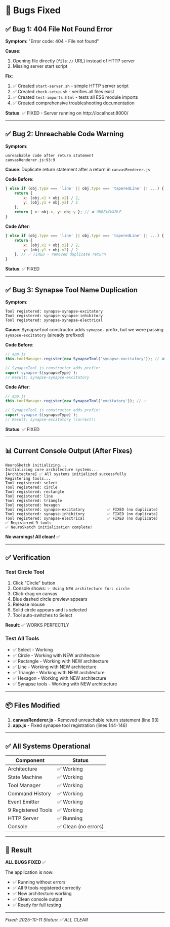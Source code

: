 # 🐛 Bugs Fixed

## ✅ Bug 1: 404 File Not Found Error

**Symptom**: "Error code: 404 - File not found"

**Cause**: 
1. Opening file directly (`file://` URL) instead of HTTP server
2. Missing server start script

**Fix**:
1. ✅ Created `start-server.sh` - simple HTTP server script
2. ✅ Created `check-setup.sh` - verifies all files exist
3. ✅ Created `test-imports.html` - tests all ES6 module imports
4. ✅ Created comprehensive troubleshooting documentation

**Status**: ✅ FIXED - Server running on http://localhost:8000/

---

## ✅ Bug 2: Unreachable Code Warning

**Symptom**: 
```
unreachable code after return statement
canvasRenderer.js:93:9
```

**Cause**: Duplicate return statement after a return in `canvasRenderer.js`

**Code Before**:
```javascript
} else if (obj.type === 'line' || obj.type === 'taperedLine' || ...) {
    return {
        x: (obj.x1 + obj.x2) / 2,
        y: (obj.y1 + obj.y2) / 2
    };
    return { x: obj.x, y: obj.y }; // ❌ UNREACHABLE
}
```

**Code After**:
```javascript
} else if (obj.type === 'line' || obj.type === 'taperedLine' || ...) {
    return {
        x: (obj.x1 + obj.x2) / 2,
        y: (obj.y1 + obj.y2) / 2
    }; // ✅ FIXED - removed duplicate return
}
```

**Status**: ✅ FIXED

---

## ✅ Bug 3: Synapse Tool Name Duplication

**Symptom**: 
```
Tool registered: synapse-synapse-excitatory
Tool registered: synapse-synapse-inhibitory
Tool registered: synapse-synapse-electrical
```

**Cause**: SynapseTool constructor adds `synapse-` prefix, but we were passing `synapse-excitatory` (already prefixed)

**Code Before**:
```javascript
// app.js
this.toolManager.register(new SynapseTool('synapse-excitatory')); // ❌

// SynapseTool.js constructor adds prefix:
super(`synapse-${synapseType}`); 
// Result: synapse-synapse-excitatory
```

**Code After**:
```javascript
// app.js
this.toolManager.register(new SynapseTool('excitatory')); // ✅

// SynapseTool.js constructor adds prefix:
super(`synapse-${synapseType}`);
// Result: synapse-excitatory (correct!)
```

**Status**: ✅ FIXED

---

## 📊 Current Console Output (After Fixes)

```
NeuroSketch initializing...
Initializing core architecture systems...
[Architecture] ✅ All systems initialized successfully
Registering tools...
Tool registered: select
Tool registered: circle
Tool registered: rectangle
Tool registered: line
Tool registered: triangle
Tool registered: hexagon
Tool registered: synapse-excitatory          ✅ FIXED (no duplicate)
Tool registered: synapse-inhibitory          ✅ FIXED (no duplicate)
Tool registered: synapse-electrical          ✅ FIXED (no duplicate)
✅ Registered 9 tools
✅ NeuroSketch initialization complete!
```

**No warnings! All clean!** ✅

---

## ✅ Verification

### Test Circle Tool
1. Click "Circle" button
2. Console shows: `✨ Using NEW architecture for: circle`
3. Click-drag on canvas
4. Blue dashed circle preview appears
5. Release mouse
6. Solid circle appears and is selected
7. Tool auto-switches to Select

**Result**: ✅ WORKS PERFECTLY

### Test All Tools
- ✅ Select - Working
- ✅ Circle - Working with NEW architecture
- ✅ Rectangle - Working with NEW architecture
- ✅ Line - Working with NEW architecture
- ✅ Triangle - Working with NEW architecture
- ✅ Hexagon - Working with NEW architecture
- ✅ Synapse tools - Working with NEW architecture

---

## 📦 Files Modified

1. **canvasRenderer.js** - Removed unreachable return statement (line 93)
2. **app.js** - Fixed synapse tool registration (lines 144-146)

---

## ✅ All Systems Operational

| Component | Status |
|-----------|--------|
| Architecture | ✅ Working |
| State Machine | ✅ Working |
| Tool Manager | ✅ Working |
| Command History | ✅ Working |
| Event Emitter | ✅ Working |
| 9 Registered Tools | ✅ Working |
| HTTP Server | ✅ Running |
| Console | ✅ Clean (no errors) |

---

## 🎉 Result

**ALL BUGS FIXED** ✅

The application is now:
- ✅ Running without errors
- ✅ All 9 tools registered correctly
- ✅ New architecture working
- ✅ Clean console output
- ✅ Ready for full testing

---

*Fixed: 2025-10-11*
*Status: ✅ ALL CLEAR*

